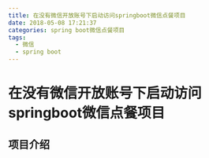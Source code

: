 ```yaml
---
title: 在没有微信开放账号下启动访问springboot微信点餐项目
date: 2018-05-08 17:21:37
categories: spring boot微信点餐项目
tags:
  - 微信
  - spring boot
---
```


# 在没有微信开放账号下启动访问springboot微信点餐项目  

## 项目介绍  